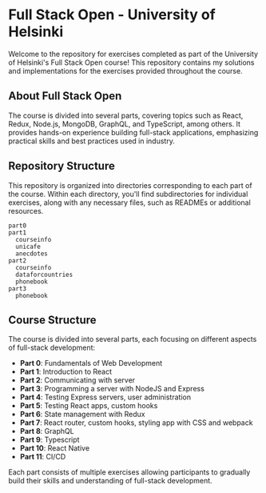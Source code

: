# Full Stack Open - University of Helsinki

Welcome to the repository for exercises completed as part of the University of Helsinki's Full Stack Open course! This repository contains my solutions and implementations for the exercises provided throughout the course.

## About Full Stack Open

The course is divided into several parts, covering topics such as React, Redux, Node.js, MongoDB, GraphQL, and TypeScript, among others. It provides hands-on experience building full-stack applications, emphasizing practical skills and best practices used in industry.

## Repository Structure

This repository is organized into directories corresponding to each part of the course. Within each directory, you'll find subdirectories for individual exercises, along with any necessary files, such as READMEs or additional resources.

```
part0
part1
  courseinfo
  unicafe
  anecdotes
part2
  courseinfo
  dataforcountries
  phonebook
part3
  phonebook
```

## Course Structure

The course is divided into several parts, each focusing on different aspects of full-stack development:

- **Part 0**: Fundamentals of Web Development
- **Part 1**: Introduction to React
- **Part 2**: Communicating with server
- **Part 3**: Programming a server with NodeJS and Express
- **Part 4**: Testing Express servers, user administration
- **Part 5**: Testing React apps, custom hooks
- **Part 6**: State management with Redux
- **Part 7**: React router, custom hooks, styling app with CSS and webpack
- **Part 8**: GraphQL
- **Part 9**: Typescript
- **Part 10**: React Native
- **Part 11**: CI/CD

Each part consists of multiple exercises allowing participants to gradually build their skills and understanding of full-stack development.
